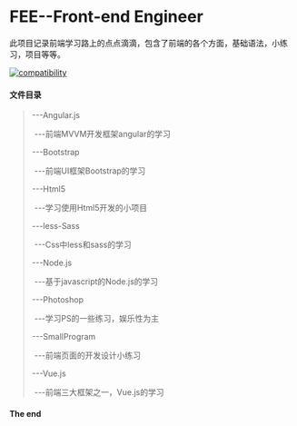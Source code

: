 # FEE--Front-end Engineer
此项目记录前端学习路上的点点滴滴，包含了前端的各个方面，基础语法，小练习，项目等等。

[![compatibility](https://camo.githubusercontent.com/31ac3f0ce805dc34a29b615131caa26cbf4dc127/68747470733a2f2f696d672e736869656c64732e696f2f62616467652f62726f777365722d2532306368726f6d6525323025374325323066697265666f782532302537432532306f706572612532302537432532307361666172692532302537432532306965253230253345253344253230392d6c69676874677265792e737667)](https://github.com/RyanTedder/FEE--Front-end-Engineer)

#### 文件目录

> ---Angular.js
>
> ​	---前端MVVM开发框架angular的学习
>
> ---Bootstrap
>
> ​	---前端UI框架Bootstrap的学习
>
> ---Html5
>
> ​	---学习使用Html5开发的小项目
>
> ---less-Sass
>
> ​	---Css中less和sass的学习
>
> ---Node.js
>
> ​	---基于javascript的Node.js的学习
>
> ---Photoshop
>
> ​	---学习PS的一些练习，娱乐性为主
>
> ---SmallProgram
>
> ​	---前端页面的开发设计小练习
>
> ---Vue.js
>
> ​	---前端三大框架之一，Vue.js的学习



#### The end
